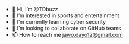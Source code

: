 - 👋 Hi, I’m @TDbuzz
- 👀 I’m interested in sports and entertainment
- 🌱 I’m currently learning cyber security
- 💞️ I’m looking to collaborate on GitHub teams
- 📫 How to reach me jawo.dayo12@gmail.com

<!---
TDbuzz/TDbuzz is a ✨ special ✨ repository because its `README.md` (this file) appears on your GitHub profile.
You can click the Preview link to take a look at your changes.
--->
